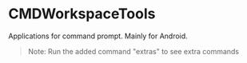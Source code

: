 # CMDWorkspaceTools
Applications for command prompt. Mainly for Android.

> Note: Run the added command "extras" to see extra commands